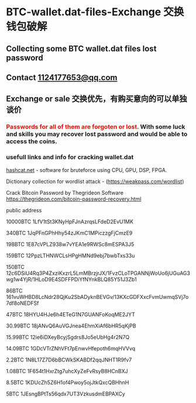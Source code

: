 # BTC-wallet.dat-files-Exchange 交换钱包破解
## Collecting some BTC wallet.dat files lost password
## Contact 1124177653@qq.com
## Exchange or sale 交换优先，有购买意向的可以单独谈价


### <span style="color:red"> Passwords for all of them are forgoten or lost. </span> With some luck and skills you may recover lost password and would be able to access the coins.

### usefull links and info for cracking wallet.dat
[hashcat.net](https://hashcat.net/hashcat/) - software for bruteforce using CPU, GPU, DSP, FPGA.

Dictionary collection for wordlist attack - (https://weakpass.com/wordlist)

Crack Bitcoin Password by Thegrideon Software  https://thegrideon.com/bitcoin-password-recovery.html


public address

10000BTC  1LfV1tSt3KNyHpFJnAzrqsLFdeD2EvU1MK

340BTC    1JqPFnGPhHhy54zJKmC1MPiczzgFjCmzE9

198BTC    1E87cVPLZ938w7vYEA1e9RWSc8mESPA3J5

159BTC    12PpzLTHNWCLsHPgHMNd9ebj7bwbTxs33u

150BTC    12c6DSiU4Rq3P4ZxziKxzrL5LmMBrzjrJX/1FvzCLoTPGANNjWoUo6jUGuAG3wg1w4YjR/1HLoD9E4SDFFPDiYfNYnkBLQ85Y51J3Zb1

86BTC     161vuWHBD8LcNdr28QjKu2SbADyknBEVGv/13KXcGDFXxcFvmUwmqSVj7o7df8oNEDFSf

47BTC     18HYU4HJe6h4ETeG1N7GUANFoKoqME2JYT

30.99BTC 18jANvQ6AuVGJnea4EhmXiAf6bHR5qKjPB

15.99BTC 12ie6iDXeyBcyjSgdrs8Jo5eUbHg4r2N7Q

14.09BTC 1GDcVTrZNhVFt7pEnwvHfepoth6mqHVVvq

2.2BTC  1N8L17Z7D6bBCWkSKABDf2qqJNHT1R9fv7

1.08BTC 1F654t1HxrZtg7uhcXyZeFvRsyB8HCnBXJ


8.5BTC    1KDUcZh5Z6H1of4Pwoy5ojJtkQxcQBHhnH

5BTC      1JEsngBPtTs56qdx7UT3VzkusdmEBPAXCy
